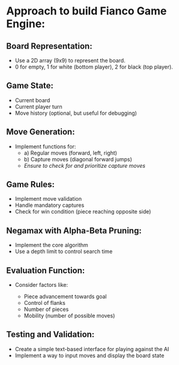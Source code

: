 # Approach to build Fianco Game Engine:

## Board Representation:

- Use a 2D array (9x9) to represent the board.
- 0 for empty, 1 for white (bottom player), 2 for black (top player).


## Game State:

- Current board
- Current player turn
- Move history (optional, but useful for debugging)


## Move Generation:

- Implement functions for:
  - a) Regular moves (forward, left, right)
  - b) Capture moves (diagonal forward jumps)
  - *Ensure to check for and prioritize capture moves*


## Game Rules:

- Implement move validation
- Handle mandatory captures
- Check for win condition (piece reaching opposite side)


## Negamax with Alpha-Beta Pruning:

- Implement the core algorithm
- Use a depth limit to control search time


## Evaluation Function:

- Consider factors like:

  - Piece advancement towards goal
  - Control of flanks
  - Number of pieces
  - Mobility (number of possible moves)




## Testing and Validation:

- Create a simple text-based interface for playing against the AI
- Implement a way to input moves and display the board state
